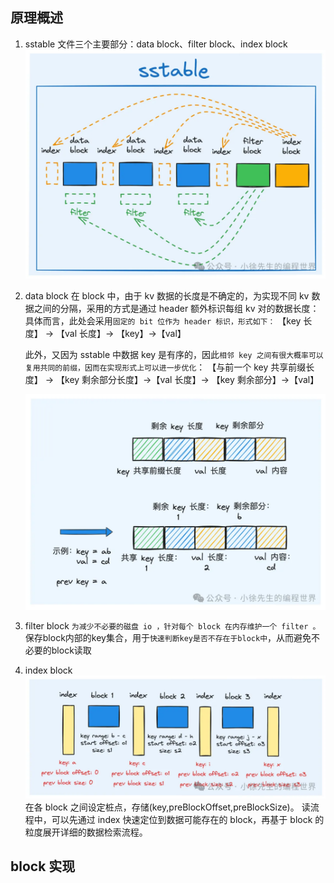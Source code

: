 ## 原理概述

1. sstable 文件三个主要部分：data block、filter block、index block
   ![alt text](image-16.png)
2. data block
   在 block 中，由于 kv 数据的长度是不确定的，为实现不同 kv 数据之间的分隔，采用的方式是通过 header 额外标识每组 kv 对的数据长度：
   具体而言，此处会采用`固定的 bit 位作为 header 标识，形式如下：`
   【key 长度】 -> 【val 长度】-> 【key】->【val】

   此外，又因为 sstable 中数据 key 是有序的，因此`相邻 key 之间有很大概率可以复用共同的前缀，因而在实现形式上可以进一步优化`：
   【与前一个 key 共享前缀长度】 -> 【key 剩余部分长度】->【val 长度】-> 【key 剩余部分】->【val】

   ![kv 对数据在 block 内的存储组织形式](image-14.png)

3. filter block
   `为减少不必要的磁盘 io ，针对每个 block 在内存维护一个 filter 。`
   保存block内部的key集合，用于`快速判断key是否不存在于block中`，从而避免不必要的block读取
4. index block
   ![alt text](image-15.png)
   在各 block 之间设定桩点，存储(key,preBlockOffset,preBlockSize)。
   读流程中，可以先通过 index 快速定位到数据可能存在的 block，再基于 block 的粒度展开详细的数据检索流程。

## block 实现
